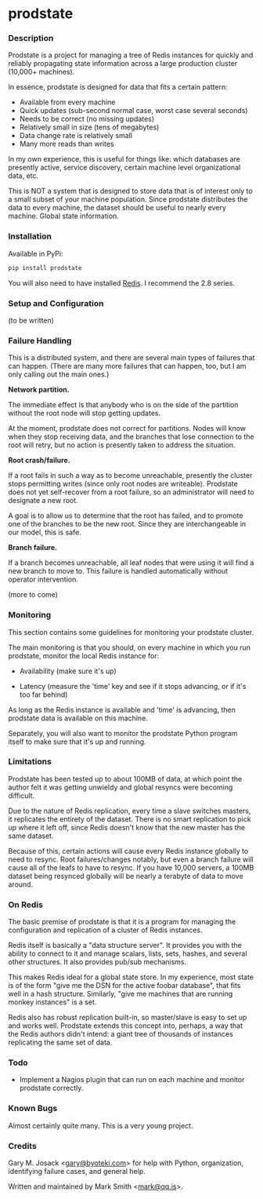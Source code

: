 # prodstate

### Description

Prodstate is a project for managing a tree of Redis instances for
quickly and reliably propagating state information across a large
production cluster (10,000+ machines).

In essence, prodstate is designed for data that fits a certain pattern:

* Available from every machine
* Quick updates (sub-second normal case, worst case several seconds)
* Needs to be correct (no missing updates)
* Relatively small in size (tens of megabytes)
* Data change rate is relatively small
* Many more reads than writes

In my own experience, this is useful for things like: which databases
are presently active, service discovery, certain machine level
organizational data, etc.

This is NOT a system that is designed to store data that is of interest
only to a small subset of your machine population. Since prodstate
distributes the data to every machine, the dataset should be useful to
nearly every machine. Global state information.

### Installation

Available in PyPi:

```bash
pip install prodstate
```

You will also need to have installed [Redis](http://redis.io). I
recommend the 2.8 series.

### Setup and Configuration

(to be written)

### Failure Handling

This is a distributed system, and there are several main types of
failures that can happen. (There are many more failures that can happen,
too, but I am only calling out the main ones.)

__Network partition.__

The immediate effect is that anybody who is on the side of the partition
without the root node will stop getting updates.

At the moment, prodstate does not correct for partitions. Nodes
will know when they stop receiving data, and the branches that lose
connection to the root will retry, but no action is presently taken to
address the situation.

__Root crash/failure.__

If a root fails in such a way as to become unreachable, presently the
cluster stops permitting writes (since only root nodes are writeable).
Prodstate does not yet self-recover from a root failure, so an
administrator will need to designate a new root.

A goal is to allow us to determine that the root has failed, and
to promote one of the branches to be the new root. Since they are
interchangeable in our model, this is safe.

__Branch failure.__

If a branch becomes unreachable, all leaf nodes that were using it will
find a new branch to move to. This failure is handled automatically
without operator intervention.

(more to come)

### Monitoring

This section contains some guidelines for monitoring your prodstate
cluster.

The main monitoring is that you should, on every machine in which you
run prodstate, monitor the local Redis instance for:

* Availability (make sure it's up)

* Latency (measure the 'time' key and see if it stops advancing, or if
  it's too far behind)

As long as the Redis instance is available and 'time' is advancing, then
prodstate data is available on this machine.

Separately, you will also want to monitor the prodstate Python program
itself to make sure that it's up and running.

### Limitations

Prodstate has been tested up to about 100MB of data, at which point the
author felt it was getting unwieldy and global resyncs were becoming
difficult.

Due to the nature of Redis replication, every time a slave switches
masters, it replicates the entirety of the dataset. There is no smart
replication to pick up where it left off, since Redis doesn't know that
the new master has the same dataset.

Because of this, certain actions will cause every Redis instance
globally to need to resync. Root failures/changes notably, but even a
branch failure will cause all of the leafs to have to resync. If you
have 10,000 servers, a 100MB dataset being resynced globally will be
nearly a terabyte of data to move around.

### On Redis

The basic premise of prodstate is that it is a program for managing the
configuration and replication of a cluster of Redis instances.

Redis itself is basically a "data structure server". It provides
you with the ability to connect to it and manage scalars, lists,
sets, hashes, and several other structures. It also provides pub/sub
mechanisms.

This makes Redis ideal for a global state store. In my experience, most
state is of the form "give me the DSN for the active foobar database",
that fits well in a hash structure. Similarly, "give me machines that
are running monkey instances" is a set.

Redis also has robust replication built-in, so master/slave is easy to
set up and works well. Prodstate extends this concept into, perhaps, a
way that the Redis authors didn't intend: a giant tree of thousands of
instances replicating the same set of data.

### Todo

* Implement a Nagios plugin that can run on each machine and monitor
  prodstate correctly.

### Known Bugs

Almost certainly quite many. This is a very young project.

### Credits

Gary M. Josack &lt;gary@byoteki.com&gt; for help with Python, organization,
identifying failure cases, and general help.

Written and maintained by Mark Smith &lt;mark@qq.is&gt;.
